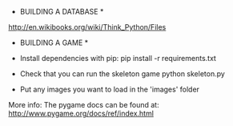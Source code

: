 * BUILDING A DATABASE *

http://en.wikibooks.org/wiki/Think_Python/Files

* BUILDING A GAME *

* Install dependencies with pip:
pip install -r requirements.txt

* Check that you can run the skeleton game
python skeleton.py

* Put any images you want to load in the 'images' folder

More info:
The pygame docs can be found at: http://www.pygame.org/docs/ref/index.html
